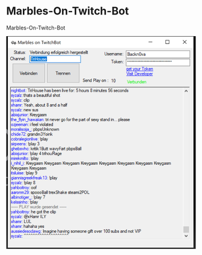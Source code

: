 # Marbles-On-Twitch-Bot
Marbles-On-Twitch-Bot

![](https://github.com/Blackn0va/Marbles-On-Twitch-Bot/blob/master/Bot.PNG)
 
